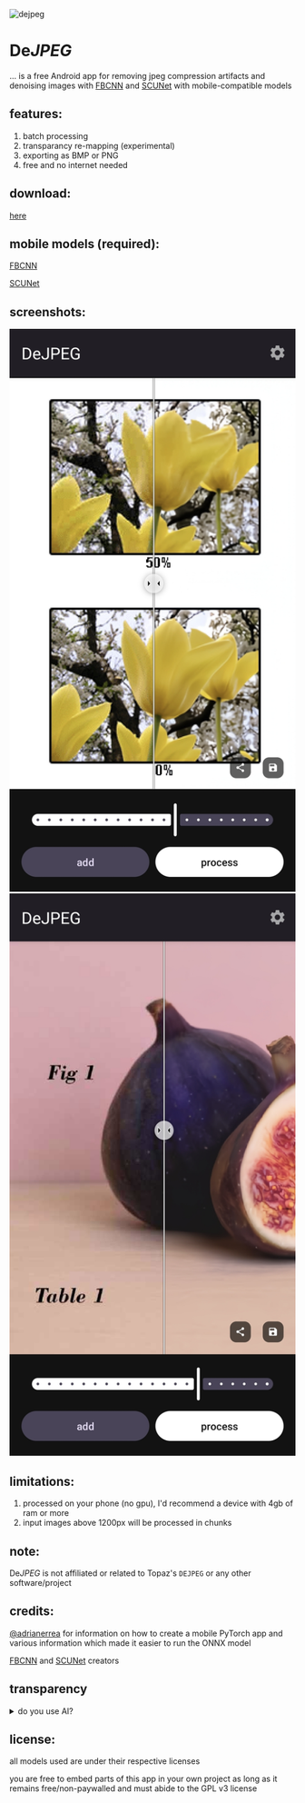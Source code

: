 ![dejpeg](https://github.com/user-attachments/assets/55f35274-1492-4bb1-ab00-f816db612f90)

# De*JPEG*

... is a free Android app for removing jpeg compression artifacts and denoising images with [FBCNN](https://github.com/jiaxi-jiang/FBCNN) and [SCUNet](https://github.com/cszn/SCUNet) with mobile-compatible models

## features:
1. batch processing
2. transparancy re-mapping (experimental)
4. exporting as BMP or PNG
5. free and no internet needed

## download:
[here](https://github.com/jeeneo/dejpeg/releases/latest)

## mobile models (required):
[FBCNN](https://github.com/jeeneo/FBCNN-mobile/releases/latest)

[SCUNet](https://github.com/jeeneo/SCUNet-mobile/releases/latest)

## screenshots:

![tulips](https://raw.githubusercontent.com/jeeneo/dejpeg/refs/heads/main/fastlane/metadata/android/en-US/images/phoneScreenshots/01.jpg)
![figs](https://raw.githubusercontent.com/jeeneo/dejpeg/refs/heads/main/fastlane/metadata/android/en-US/images/phoneScreenshots/02.jpg)


## limitations:
1. processed on your phone (no gpu), I'd recommend a device with 4gb of ram or more
2. input images above 1200px will be processed in chunks

## note:
De*JPEG* is not affiliated or related to Topaz's `DEJPEG` or any other software/project

## credits:
[@adrianerrea](https://github.com/adrianerrea/fromPytorchtoMobile) for information on how to create a mobile PyTorch app and various information which made it easier to run the ONNX model

[FBCNN](https://github.com/jiaxi-jiang/FBCNN) and [SCUNet](https://github.com/cszn/SCUNet) creators

## transparency
<details>
<summary>do you use AI?</summary>
<br>

I partially use Generative AI, (ChatGPT, Github Copilot, et. al.) for some of the complicated tasks and problems, but not for everything.

I believe AI has its place, as a tool, not as a replacement.

I only use it in my IDE, all my comments, changelogs (except for one, which it messed up), and interactions with me are typed out by me, from my brain.

I do not pay for access to generative AI as well, i use whatever free tier is available

if you check, you can see Google's "Jules AI" as a contributor (if its still there) and it made a PR based on things i described which completely broke the entire app.

and no, this text wasn't written by AI.

</details>


## license:
all models used are under their respective licenses

you are free to embed parts of this app in your own project as long as it remains free/non-paywalled and must abide to the GPL v3 license

